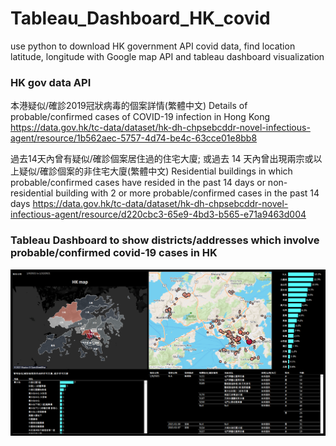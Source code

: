 # Tableau_Dashboard_HK_covid
use python to download HK government API covid data, find location latitude, longitude with Google map API and tableau dashboard visualization

### HK gov data API
本港疑似/確診2019冠狀病毒的個案詳情(繁體中文)
Details of probable/confirmed cases of COVID-19 infection in Hong Kong
https://data.gov.hk/tc-data/dataset/hk-dh-chpsebcddr-novel-infectious-agent/resource/1b562aec-5757-4d74-be4c-63cce01e8bb8

過去14天內曾有疑似/確診個案居住過的住宅大廈; 或過去 14 天內曾出現兩宗或以上疑似/確診個案的非住宅大廈(繁體中文)
Residential buildings in which probable/confirmed cases have resided in the past 14 days or non-residential building with 2 or more probable/confirmed cases in the past 14 days
https://data.gov.hk/tc-data/dataset/hk-dh-chpsebcddr-novel-infectious-agent/resource/d220cbc3-65e9-4bd3-b565-e71a9463d004

### Tableau Dashboard to show districts/addresses which involve probable/confirmed covid-19 cases in HK
![link not valid](https://raw.githubusercontent.com/v-w-dev/Tableau_Dashboard_HK_covid/main/Dashboard(details).png)  
